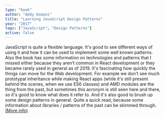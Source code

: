 ```yaml
---
type: "book"
author: "Addy Osmani"
title: "Learning JavaScript Design Patterns"
year: "2017"
tags: ["JavaScript", "Design Patterns"]
active: false
---
```


JavaScript is quite a flexible language. It's good to see different ways of using it and how it can be used to implement some well known patterns. Also the book has some information on technologies and patterns that I missed either because they aren't common in React development or they became rarely used in general as of 2019. It's fascinating how quickly the things can move for the Web development. For example we don't see much prototypal inheritance while making React apps (while it's still present behind the scenes, when we use ES6 classes) and AMD modules are the thing from the past, but sometimes this acronym is still seen here and there, so it's good to know what does it refer to. And it's also good to brush up some design patterns in general. Quite a quick read, because some information about libraries / patterns of the past can be skimmed through. [(More info)](https://addyosmani.com/resources/essentialjsdesignpatterns/book/)
